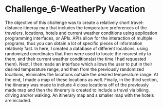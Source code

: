 # Challenge_6-WeatherPy Vacation
The objective of this challenge was to create a relatively short travel-distance itineray map that includes the temperature preferences of the travelers, locations,
hotels and current weather conditions using application programming interfaces, or APIs. APIs allow for the interaction of multiple programs, thus you can obtain a lot
of specific pieces of information relatively fast. In here, I created a database of different locations, using randomized coordinates that then were used to locate the
nearest city to them, and their current weather conditions(at the time I had requested them). Next, I then made an interface which allows the user to put in their desired
temperature range, and then from the previously randomized locations, eliminates the locations outside the desired temperature range. At the end, I made a map of these
locations as well. Finally, in the third section, the itinerary was made to include 4 close locations off of the previously made map and then the itinerary is created to
include a travel via biking, driving and/or walking. An itinerary map and s smaller map with the hotels are included.
